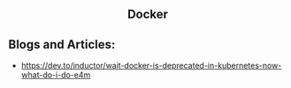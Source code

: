 <h2 align="center">Docker</h2>

## Blogs and Articles:
 * https://dev.to/inductor/wait-docker-is-deprecated-in-kubernetes-now-what-do-i-do-e4m
